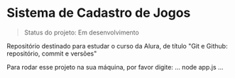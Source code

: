 # Sistema de Cadastro de Jogos
> Status do projeto: Em desenvolvimento

Repositório destinado para estudar o curso da Alura, de título "Git e Github: repositório, commit e versões"


Para rodar esse projeto na sua máquina, por favor digite:
...
node app.js
...
